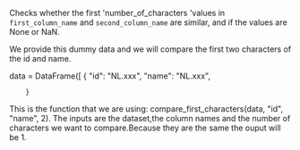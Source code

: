 
Checks whether the first 'number_of_characters 'values in `first_column_name` and `second_column_name` are similar, and if the values are None or NaN.

We provide this dummy data and we will compare the first two characters of the id and name.

 data = DataFrame([
        {
            "id": "NL.xxx",
            "name": "NL.xxx",

        }


This is the function that we are using: compare_first_characters(data, "id", "name", 2). The inputs are the dataset,the column names and the number of characters we want to compare.Because they are the same the ouput will be 1.


   